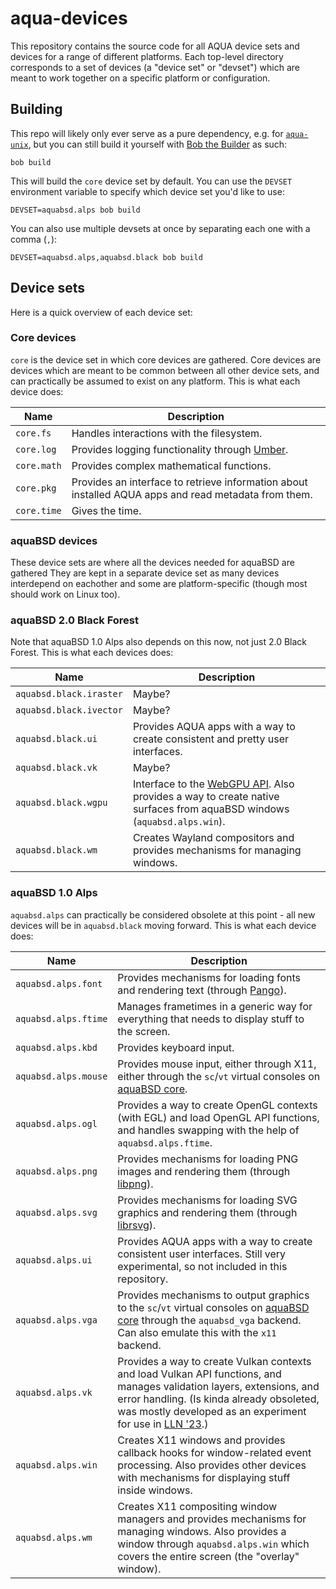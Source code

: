 # aqua-devices

This repository contains the source code for all AQUA device sets and devices for a range of different platforms.
Each top-level directory corresponds to a set of devices (a "device set" or "devset") which are meant to work together on a specific platform or configuration.

## Building

This repo will likely only ever serve as a pure dependency, e.g. for [`aqua-unix`](https://github.com/inobulles/aqua-unix), but you can still build it yourself with [Bob the Builder](https://github.com/inobulles/bob) as such:

```console
bob build
```

This will build the `core` device set by default.
You can use the `DEVSET` environment variable to specify which device set you'd like to use:

```console
DEVSET=aquabsd.alps bob build
```

You can also use multiple devsets at once by separating each one with a comma (`,`):

```console
DEVSET=aquabsd.alps,aquabsd.black bob build
```

## Device sets

Here is a quick overview of each device set:

### Core devices

`core` is the device set in which core devices are gathered.
Core devices are devices which are meant to be common between all other device sets, and can practically be assumed to exist on any platform.
This is what each device does:

|Name|Description|
|-|-|
|`core.fs`|Handles interactions with the filesystem.|
|`core.log`|Provides logging functionality through [Umber](https://github.com/inobulles/umber).|
|`core.math`|Provides complex mathematical functions.|
|`core.pkg`|Provides an interface to retrieve information about installed AQUA apps and read metadata from them.|
|`core.time`|Gives the time.|

### aquaBSD devices

These device sets are where all the devices needed for aquaBSD are gathered
They are kept in a separate device set as many devices interdepend on eachother and some are platform-specific (though most should work on Linux too).

### aquaBSD 2.0 Black Forest

Note that aquaBSD 1.0 Alps also depends on this now, not just 2.0 Black Forest.
This is what each devices does:

|Name|Description|
|-|-|
|`aquabsd.black.iraster`|Maybe?|
|`aquabsd.black.ivector`|Maybe?|
|`aquabsd.black.ui`|Provides AQUA apps with a way to create consistent and pretty user interfaces.|
|`aquabsd.black.vk`|Maybe?|
|`aquabsd.black.wgpu`|Interface to the [WebGPU API](https://developer.mozilla.org/en-US/docs/Web/API/WebGPU_API). Also provides a way to create native surfaces from aquaBSD windows (`aquabsd.alps.win`).|
|`aquabsd.black.wm`|Creates Wayland compositors and provides mechanisms for managing windows.|

### aquaBSD 1.0 Alps

`aquabsd.alps` can practically be considered obsolete at this point - all new devices will be in `aquabsd.black` moving forward.
This is what each device does:

|Name|Description|
|-|-|
|`aquabsd.alps.font`|Provides mechanisms for loading fonts and rendering text (through [Pango](https://pango.gnome.org/)).|
|`aquabsd.alps.ftime`|Manages frametimes in a generic way for everything that needs to display stuff to the screen.|
|`aquabsd.alps.kbd`|Provides keyboard input.|
|`aquabsd.alps.mouse`|Provides mouse input, either through X11, either through the `sc`/`vt` virtual consoles on [aquaBSD core](https://github.com/inobulles/aquabsd-core).|
|`aquabsd.alps.ogl`|Provides a way to create OpenGL contexts (with EGL) and load OpenGL API functions, and handles swapping with the help of `aquabsd.alps.ftime`.|
|`aquabsd.alps.png`|Provides mechanisms for loading PNG images and rendering them (through [libpng](http://www.libpng.org/pub/png/libpng.html)).|
|`aquabsd.alps.svg`|Provides mechanisms for loading SVG graphics and rendering them (through [librsvg](https://gitlab.gnome.org/GNOME/librsvg)).|
|`aquabsd.alps.ui`|Provides AQUA apps with a way to create consistent user interfaces. Still very experimental, so not included in this repository.|
|`aquabsd.alps.vga`|Provides mechanisms to output graphics to the `sc`/`vt` virtual consoles on [aquaBSD core](https://github.com/inobulles/aquabsd-core) through the `aquabsd_vga` backend. Can also emulate this with the `x11` backend.|
|`aquabsd.alps.vk`|Provides a way to create Vulkan contexts and load Vulkan API functions, and manages validation layers, extensions, and error handling. (Is kinda already obsoleted, was mostly developed as an experiment for use in [LLN '23](https://github.com/obiwac/lln-gamejam-2023).)|
|`aquabsd.alps.win`|Creates X11 windows and provides callback hooks for window-related event processing. Also provides other devices with mechanisms for displaying stuff inside windows.|
|`aquabsd.alps.wm`|Creates X11 compositing window managers and provides mechanisms for managing windows. Also provides a window through `aquabsd.alps.win` which covers the entire screen (the "overlay" window).|
